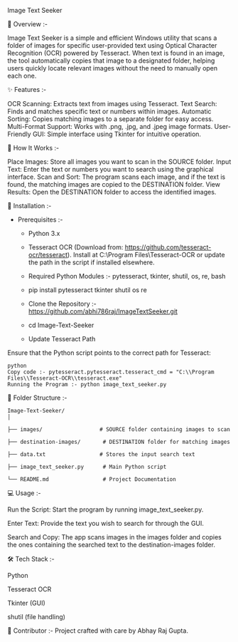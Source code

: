 Image Text Seeker

📜 Overview :- 

Image Text Seeker is a simple and efficient Windows utility that scans a folder of images for specific user-provided text using Optical Character Recognition (OCR) powered by Tesseract. When text is found in an image, the tool automatically copies that image to a designated folder, helping users quickly locate relevant images without the need to manually open each one.

✨ Features :- 

OCR Scanning: Extracts text from images using Tesseract.
Text Search: Finds and matches specific text or numbers within images.
Automatic Sorting: Copies matching images to a separate folder for easy access.
Multi-Format Support: Works with .png, .jpg, and .jpeg image formats.
User-Friendly GUI: Simple interface using Tkinter for intuitive operation.

🚀 How It Works :-

Place Images: Store all images you want to scan in the SOURCE folder.
Input Text: Enter the text or numbers you want to search using the graphical interface.
Scan and Sort: The program scans each image, and if the text is found, the matching images are copied to the DESTINATION folder.
View Results: Open the DESTINATION folder to access the identified images.

🔧 Installation :-

  * Prerequisites :-
    
     * Python 3.x
     * Tesseract OCR (Download from: https://github.com/tesseract-ocr/tesseract). Install at C:\Program Files\Tesseract-OCR or update the path in the script if installed elsewhere.
    * Required Python Modules :- pytesseract, tkinter, shutil, os, re, bash
    
    * pip install pytesseract tkinter shutil os re
    
    * Clone the Repository :- https://github.com/abhi786raj/ImageTextSeeker.git
    
    * cd Image-Text-Seeker
    
    * Update Tesseract Path


  Ensure that the Python script points to the correct path for Tesseract:

    python
    Copy code :- pytesseract.pytesseract.tesseract_cmd = "C:\\Program Files\\Tesseract-OCR\\tesseract.exe"
    Running the Program :- python image_text_seeker.py

    
📂 Folder Structure :- 

    Image-Text-Seeker/
    │
    
    ├── images/                  # SOURCE folder containing images to scan
    
    ├── destination-images/       # DESTINATION folder for matching images
    
    ├── data.txt                 # Stores the input search text
    
    ├── image_text_seeker.py      # Main Python script
    
    └── README.md                 # Project Documentation


💻 Usage :- 

  Run the Script: Start the program by running image_text_seeker.py.
  
  Enter Text: Provide the text you wish to search for through the GUI.
  
  Search and Copy: The app scans images in the images folder and copies the ones containing the searched text to the destination-images folder.

🛠 Tech Stack :- 

  Python
  
  Tesseract OCR
  
  Tkinter (GUI)
  
  shutil (file handling)

  
🤝 Contributor :- Project crafted with care by Abhay Raj Gupta.

